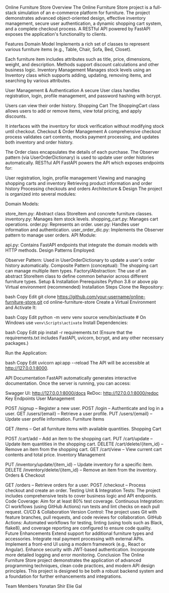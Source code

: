 Online Furniture Store
Overview
The Online Furniture Store project is a full-stack simulation of an e-commerce platform for furniture. The project demonstrates advanced object-oriented design, effective inventory management, secure user authentication, a dynamic shopping cart system, and a complete checkout process. A RESTful API powered by FastAPI exposes the application's functionality to clients.

Features
Domain Model
Implements a rich set of classes to represent various furniture items (e.g., Table, Chair, Sofa, Bed, Closet).

Each furniture item includes attributes such as title, price, dimensions, weight, and description.
Methods support discount calculations and other business logic.
Inventory Management
Manages stock levels using an Inventory class which supports adding, updating, removing items, and searching by various attributes.

User Management & Authentication
A secure User class handles registration, login, profile management, and password hashing with bcrypt.

Users can view their order history.
Shopping Cart
The ShoppingCart class allows users to add or remove items, view total pricing, and apply discounts.

It interfaces with the inventory for stock verification without modifying stock until checkout.
Checkout & Order Management
A comprehensive checkout process validates cart contents, mocks payment processing, and updates both inventory and order history.

The Order class encapsulates the details of each purchase.
The Observer pattern (via UserOrderDictionary) is used to update user order histories automatically.
RESTful API
FastAPI powers the API which exposes endpoints for:

User registration, login, profile management
Viewing and managing shopping carts and inventory
Retrieving product information and order history
Processing checkouts and orders
Architecture & Design
The project is organized into several modules:

Domain Models:

store_item.py: Abstract class StoreItem and concrete furniture classes.
inventory.py: Manages item stock levels.
shopping_cart.py: Manages cart operations.
order.py: Represents an order.
user.py: Handles user information and authentication.
user_order_dic.py: Implements the Observer pattern to manage user orders.
API Module:

api.py: Contains FastAPI endpoints that integrate the domain models with HTTP methods.
Design Patterns Employed:

Observer Pattern: Used in UserOrderDictionary to update a user's order history automatically.
Composite Pattern (conceptual): The shopping cart can manage multiple item types.
Factory/Abstraction: The use of an abstract StoreItem class to define common behavior across different furniture types.
Setup & Installation
Prerequisites
Python 3.8 or above
pip
Virtual environment (recommended)
Installation Steps
Clone the Repository:

bash
Copy
Edit
git clone https://github.com/your-username/online-furniture-store.git
cd online-furniture-store
Create a Virtual Environment and Activate It:

bash
Copy
Edit
python -m venv venv
source venv/bin/activate   # On Windows use `venv\Scripts\activate`
Install Dependencies:

bash
Copy
Edit
pip install -r requirements.txt
(Ensure that the requirements.txt includes FastAPI, uvicorn, bcrypt, and any other necessary packages.)

Run the Application:

bash
Copy
Edit
uvicorn api:app --reload
The API will be accessible at http://127.0.0.1:8000.

API Documentation
FastAPI automatically generates interactive documentation. Once the server is running, you can access:

Swagger UI: http://127.0.0.1:8000/docs
ReDoc: http://127.0.0.1:8000/redoc
Key Endpoints
User Management

POST /signup – Register a new user.
POST /login – Authenticate and log in a user.
GET /users/{email} – Retrieve a user profile.
PUT /users/{email} – Update user profile information.
Furniture Items

GET /items – Get all furniture items with available quantities.
Shopping Cart

POST /cart/add – Add an item to the shopping cart.
PUT /cart/update – Update item quantities in the shopping cart.
DELETE /cart/delete/{item_id} – Remove an item from the shopping cart.
GET /cart/view – View current cart contents and total price.
Inventory Management

PUT /inventory/update/{item_id} – Update inventory for a specific item.
DELETE /inventory/delete/{item_id} – Remove an item from the inventory.
Orders & Checkout

GET /orders – Retrieve orders for a user.
POST /checkout – Process checkout and create an order.
Testing
Unit & Integration Tests:
The project includes comprehensive tests to cover business logic and API endpoints.
Code Coverage:
Aim for at least 80% test coverage.
Continuous Integration:
CI workflows (using GitHub Actions) run tests and lint checks on each pull request.
CI/CD & Collaboration
Version Control:
The project uses Git with feature branches, pull requests, and code reviews for collaboration.
GitHub Actions:
Automated workflows for testing, linting (using tools such as Black, flake8), and coverage reporting are configured to ensure code quality.
Future Enhancements
Extend support for additional furniture types and accessories.
Integrate real payment processing with external APIs.
Implement a front-end UI using a modern framework (e.g., React or Angular).
Enhance security with JWT-based authentication.
Incorporate more detailed logging and error monitoring.
Conclusion
The Online Furniture Store project demonstrates the application of advanced programming techniques, clean code practices, and modern API design principles. This project is designed to be both a robust backend system and a foundation for further enhancements and integrations.

Team Members
Yonatan
Shir
Elie
Gal
